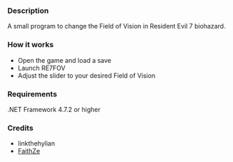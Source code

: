 ### Description

A small program to change the Field of Vision in Resident Evil 7 biohazard.

### How it works
- Open the game and load a save
- Launch RE7FOV
- Adjust the slider to your desired Field of Vision

### Requirements
.NET Framework 4.7.2 or higher

### Credits
- linkthehylian
- [FaithZe](https://github.com/faiithze)
